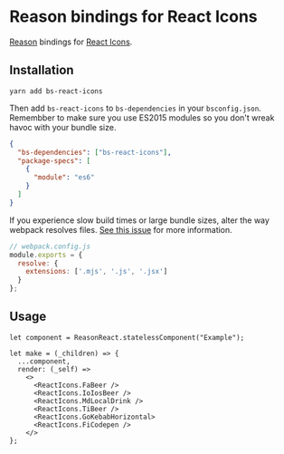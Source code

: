 # Reason bindings for React Icons

[Reason](https://reasonml.github.io/) bindings for [React Icons](https://github.com/react-icons/react-icons).

## Installation

```
yarn add bs-react-icons
```

Then add `bs-react-icons` to `bs-dependencies` in your `bsconfig.json`. Remembber to make sure you use ES2015 modules so you don't wreak havoc with your bundle size.

```json
{
  "bs-dependencies": ["bs-react-icons"],
  "package-specs": [
    {
      "module": "es6"
    }
  ]
}
```

If you experience slow build times or large bundle sizes, alter the way webpack resolves files.
[See this issue](https://github.com/react-icons/react-icons/issues/154) for more information.

```js
// webpack.config.js
module.exports = {
  resolve: {
    extensions: ['.mjs', '.js', '.jsx']
  }
};
```

## Usage

```reason
let component = ReasonReact.statelessComponent("Example");

let make = (_children) => {
  ...component,
  render: (_self) =>
    <>
      <ReactIcons.FaBeer />
      <ReactIcons.IoIosBeer />
      <ReactIcons.MdLocalDrink />
      <ReactIcons.TiBeer />
      <ReactIcons.GoKebabHorizontal>
      <ReactIcons.FiCodepen />
    </>
};
```
